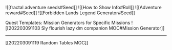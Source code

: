 ![[fractal adventure seeds#Seed]]
![[How to Show Info#Roll]]
![[Adventure reward#Seed]]
![[Forbidden Lands Legend Generator#Seed]]

Quest Templates:
Mission Generators for Specific Missions
![[202203091103 Sly flourish lazy dm companion MOC#Mission Generator]]

---
[[202203091119 Random Tables MOC]]